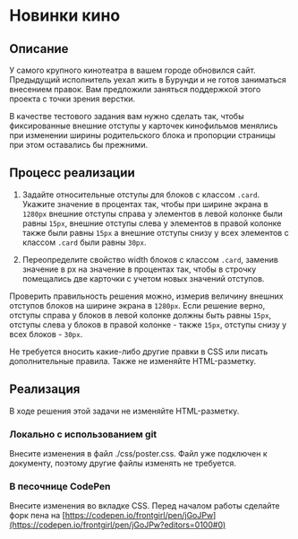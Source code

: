 ﻿# Новинки кино

## Описание
У самого крупного кинотеатра в вашем городе обновился сайт. Предыдущий исполнитель уехал жить в Бурунди и не готов заниматься внесением правок. Вам предложили заняться поддержкой этого проекта с точки зрения верстки.

В качестве тестового задания вам нужно сделать так, чтобы фиксированные внешние отступы у карточек кинофильмов менялись при изменении ширины родительского блока и пропорции страницы при этом оставались бы прежними.

## Процесс реализации

1. Задайте относительные отступы для блоков с классом `.card`. Укажите значение в процентах так, чтобы при ширине экрана в `1280px` внешние отступы справа у элементов в левой колонке были равны `15px`, внешние отступы слева у элементов в правой колонке также были равны `15px` а внешние отступы снизу у всех элементов  с классом `.card` были равны `30px`.

2. Переопределите свойство width блоков с классом `.card`, заменив значение в px на значение в процентах так, чтобы в строчку помещались две карточки с учетом новых значений отступов.

Проверить правильность решения можно, измерив величину внешних отступов блоков на ширине экрана в `1280px`.
Если решение верно, отступы справа у блоков в левой колонке должны быть равны `15px`, отступы слева у блоков в правой колонке - также `15px`, отступы снизу у всех блоков - `30px`.

Не требуется вносить какие-либо другие правки в CSS или писать дополнительные правила. Также не изменяйте HTML-разметку.

## Реализация

В ходе решения этой задачи не изменяйте HTML-разметку.

### Локально с использованием git

Внесите изменения в файл ./css/poster.css. Файл уже подключен к документу, поэтому другие файлы изменять не требуется.

### В песочнице CodePen

Внесите изменения во вкладке CSS. Перед началом работы сделайте форк пена на [https://codepen.io/frontgirl/pen/jGoJPw](https://codepen.io/frontgirl/pen/jGoJPw?editors=0100#0)
